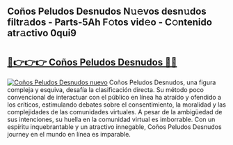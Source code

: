 ## Coños Peludos Desnudos N𝚞𝚎vos desn𝚞dos filtr𝚊dos - Parts-5Ah F𝚘tos vid𝚎o - C𝚘ntenido atr𝚊ctivo 0qui9

# <h2><a href="http://mb34ji2.tromn.icu/?c=Co%c3%b1os+Peludos+Desnudos">🔗👉👉👉 Coños Peludos Desnudos 🔗🔗</a></h2>

[![Coños Peludos Desnudos nuevo](https://i.imgur.com/pEAQMta.gif)](http://mb34ji2.tromn.icu/?c=Co%c3%b1os+Peludos+Desnudos)
Coños Peludos Desnudos, una figura compleja y esquiva, desafía la clasificación directa. Su método poco convencional de interactuar con el público en línea ha atraído y ofendido a los críticos, estimulando debates sobre el consentimiento, la moralidad y las complejidades de las comunidades virtuales. A pesar de la ambigüedad de sus intenciones, su huella en la comunidad virtual es imborrable. Con un espíritu inquebrantable y un atractivo innegable, Coños Peludos Desnudos journey en el mundo en línea es imparable.
